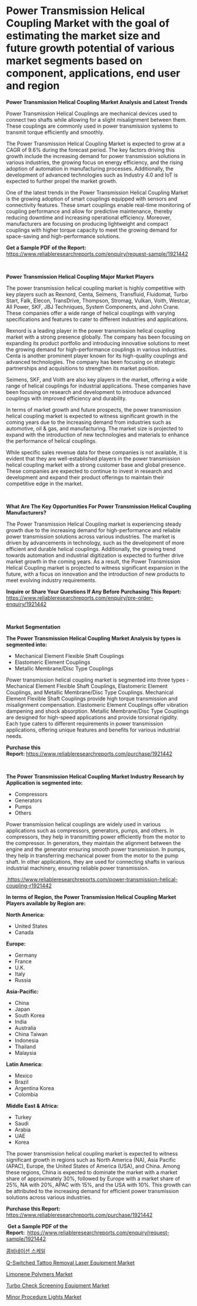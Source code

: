 <p><h1>Power Transmission Helical Coupling Market with the goal of estimating the market size and future growth potential of various market segments based on component, applications, end user and region</h1></p><p><strong>Power Transmission Helical Coupling Market Analysis and Latest Trends</strong></p>
<p><p>Power Transmission Helical Couplings are mechanical devices used to connect two shafts while allowing for a slight misalignment between them. These couplings are commonly used in power transmission systems to transmit torque efficiently and smoothly.</p><p>The Power Transmission Helical Coupling Market is expected to grow at a CAGR of 9.6% during the forecast period. The key factors driving this growth include the increasing demand for power transmission solutions in various industries, the growing focus on energy efficiency, and the rising adoption of automation in manufacturing processes. Additionally, the development of advanced technologies such as Industry 4.0 and IoT is expected to further propel the market growth.</p><p>One of the latest trends in the Power Transmission Helical Coupling Market is the growing adoption of smart couplings equipped with sensors and connectivity features. These smart couplings enable real-time monitoring of coupling performance and allow for predictive maintenance, thereby reducing downtime and increasing operational efficiency. Moreover, manufacturers are focusing on producing lightweight and compact couplings with higher torque capacity to meet the growing demand for space-saving and high-performance solutions.</p></p>
<p><strong>Get a Sample PDF of the Report:&nbsp;</strong> <a href="https://www.reliableresearchreports.com/enquiry/request-sample/1921442">https://www.reliableresearchreports.com/enquiry/request-sample/1921442</a></p>
<p>&nbsp;</p>
<p><strong>Power Transmission Helical Coupling Major Market Players</strong></p>
<p><p>The power transmission helical coupling market is highly competitive with key players such as Rexnord, Centa, Seimens, Transfluid, Fluidomat, Turbo Start, Falk, Elecon, TransDrive, Thompson, Stromag, Vulkan, Voith, Westcar, All Power, SKF, JBJ Techniques, System Components, and John Crane. These companies offer a wide range of helical couplings with varying specifications and features to cater to different industries and applications.</p><p>Rexnord is a leading player in the power transmission helical coupling market with a strong presence globally. The company has been focusing on expanding its product portfolio and introducing innovative solutions to meet the growing demand for high-performance couplings in various industries. Centa is another prominent player known for its high-quality couplings and advanced technologies. The company has been focusing on strategic partnerships and acquisitions to strengthen its market position.</p><p>Seimens, SKF, and Voith are also key players in the market, offering a wide range of helical couplings for industrial applications. These companies have been focusing on research and development to introduce advanced couplings with improved efficiency and durability.</p><p>In terms of market growth and future prospects, the power transmission helical coupling market is expected to witness significant growth in the coming years due to the increasing demand from industries such as automotive, oil & gas, and manufacturing. The market size is projected to expand with the introduction of new technologies and materials to enhance the performance of helical couplings.</p><p>While specific sales revenue data for these companies is not available, it is evident that they are well-established players in the power transmission helical coupling market with a strong customer base and global presence. These companies are expected to continue to invest in research and development and expand their product offerings to maintain their competitive edge in the market.</p></p>
<p>&nbsp;</p>
<p><strong>What Are The Key Opportunities For Power Transmission Helical Coupling Manufacturers?</strong></p>
<p><p>The Power Transmission Helical Coupling market is experiencing steady growth due to the increasing demand for high-performance and reliable power transmission solutions across various industries. The market is driven by advancements in technology, such as the development of more efficient and durable helical couplings. Additionally, the growing trend towards automation and industrial digitization is expected to further drive market growth in the coming years. As a result, the Power Transmission Helical Coupling market is projected to witness significant expansion in the future, with a focus on innovation and the introduction of new products to meet evolving industry requirements.</p></p>
<p><strong>Inquire or Share Your Questions If Any Before Purchasing This Report:</strong> <a href="https://www.reliableresearchreports.com/enquiry/pre-order-enquiry/1921442">https://www.reliableresearchreports.com/enquiry/pre-order-enquiry/1921442</a></p>
<p>&nbsp;</p>
<p><strong>Market Segmentation</strong></p>
<p><strong>The Power Transmission Helical Coupling Market Analysis by types is segmented into:</strong></p>
<p><ul><li>Mechanical Element Flexible Shaft Couplings</li><li>Elastomeric Element Couplings</li><li>Metallic Membrane/Disc Type Couplings</li></ul></p>
<p><p>Power transmission helical coupling market is segmented into three types - Mechanical Element Flexible Shaft Couplings, Elastomeric Element Couplings, and Metallic Membrane/Disc Type Couplings. Mechanical Element Flexible Shaft Couplings provide high torque transmission and misalignment compensation. Elastomeric Element Couplings offer vibration dampening and shock absorption. Metallic Membrane/Disc Type Couplings are designed for high-speed applications and provide torsional rigidity. Each type caters to different requirements in power transmission applications, offering unique features and benefits for various industrial needs.</p></p>
<p><strong>Purchase this Report:&nbsp;</strong><a href="https://www.reliableresearchreports.com/purchase/1921442">https://www.reliableresearchreports.com/purchase/1921442</a></p>
<p>&nbsp;</p>
<p><strong>The Power Transmission Helical Coupling Market Industry Research by Application is segmented into:</strong></p>
<p><ul><li>Compressors</li><li>Generators</li><li>Pumps</li><li>Others</li></ul></p>
<p><p>Power transmission helical couplings are widely used in various applications such as compressors, generators, pumps, and others. In compressors, they help in transmitting power efficiently from the motor to the compressor. In generators, they maintain the alignment between the engine and the generator ensuring smooth power transmission. In pumps, they help in transferring mechanical power from the motor to the pump shaft. In other applications, they are used for connecting shafts in various industrial machinery, ensuring reliable power transmission.</p></p>
<p><a href="https://www.reliableresearchreports.com/power-transmission-helical-coupling-r1921442">&nbsp;https://www.reliableresearchreports.com/power-transmission-helical-coupling-r1921442</a></p>
<p><strong>In terms of Region, the Power Transmission Helical Coupling Market Players available by Region are:</strong></p>
<p>
    <p> <strong> North America: </strong>
        <ul>
            <li>United States</li>
            <li>Canada</li>
        </ul>
        </p> 
    <p> <strong> Europe: </strong>
        <ul>
            <li>Germany</li>
            <li>France</li>
            <li>U.K.</li>
            <li>Italy</li>
            <li>Russia</li>
        </ul>
        </p> 
    <p> <strong> Asia-Pacific: </strong>
        <ul>
            <li>China</li>
            <li>Japan</li>
            <li>South Korea</li>
            <li>India</li>
            <li>Australia</li>
            <li>China Taiwan</li>
            <li>Indonesia</li>
            <li>Thailand</li>
            <li>Malaysia</li>
        </ul>
        </p> 
    <p> <strong> Latin America: </strong>
        <ul>
            <li>Mexico</li>
            <li>Brazil</li>
            <li>Argentina Korea</li>
            <li>Colombia</li>
        </ul>
        </p> 
    <p> <strong> Middle East & Africa: </strong>
        <ul>
            <li>Turkey</li>
            <li>Saudi</li>
            <li>Arabia</li>
            <li>UAE</li>
            <li>Korea</li>
        </ul>
    </p>
    </p>
<p><p>The power transmission helical coupling market is expected to witness significant growth in regions such as North America (NA), Asia Pacific (APAC), Europe, the United States of America (USA), and China. Among these regions, China is expected to dominate the market with a market share of approximately 30%, followed by Europe with a market share of 25%, NA with 20%, APAC with 15%, and the USA with 10%. This growth can be attributed to the increasing demand for efficient power transmission solutions across various industries.</p></p>
<p><strong>Purchase this Report: </strong><a href="https://www.reliableresearchreports.com/purchase/1921442">https://www.reliableresearchreports.com/purchase/1921442</a></p>
<p>&nbsp;<strong>Get a Sample PDF of the Report:&nbsp;&nbsp;</strong><a href="https://www.reliableresearchreports.com/enquiry/request-sample/1921442">https://www.reliableresearchreports.com/enquiry/request-sample/1921442</a></p>
<p><strong></strong></p>
<p><p><a href="https://github.com/Hubertstyenger6685/Market-Research-Report-List-1/blob/main/154840840991.md">콤비네이션 스케일</a></p><p><a href="https://github.com/guneycigdem35/Market-Research-Report-List-3/blob/main/q-switched-tattoo-removal-laser-equipment-market.md">Q-Switched Tattoo Removal Laser Equipment Market</a></p><p><a href="https://issuu.com/reportprime-2/docs/limonene-polymers-market-size-2030.pptx">Limonene Polymers Market</a></p><p><a href="https://github.com/Paul14Anderson63/Market-Research-Report-List-4/blob/main/turbo-check-screening-equipment-market.md">Turbo Check Screening Equipment Market</a></p><p><a href="https://www.linkedin.com/pulse/minor-procedure-lights-market-trends-forecast-competitive-analysis-k0w1e?trackingId=fr33XiyJJobJckobmgrwVQ%3D%3D">Minor Procedure Lights Market</a></p></p>